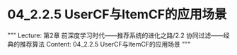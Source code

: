 # 04_2.2.5 UserCF与ItemCF的应用场景

"""
Lecture: 第2章 前深度学习时代——推荐系统的进化之路/2.2 协同过滤——经典的推荐算法
Content: 04_2.2.5 UserCF与ItemCF的应用场景
"""

